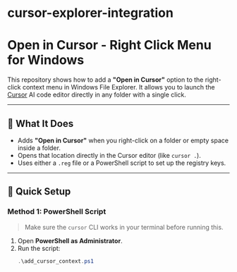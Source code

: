 # cursor-explorer-integration
# Open in Cursor - Right Click Menu for Windows

This repository shows how to add a **"Open in Cursor"** option to the right-click context menu in Windows File Explorer. It allows you to launch the [Cursor](https://www.cursor.so/) AI code editor directly in any folder with a single click.

---

## 📌 What It Does

- Adds **"Open in Cursor"** when you right-click on a folder or empty space inside a folder.
- Opens that location directly in the Cursor editor (like `cursor .`).
- Uses either a `.reg` file or a PowerShell script to set up the registry keys.

---

## 🚀 Quick Setup

### Method 1: PowerShell Script

> Make sure the `cursor` CLI works in your terminal before running this.

1. Open **PowerShell as Administrator**.
2. Run the script:
   ```powershell
   .\add_cursor_context.ps1
